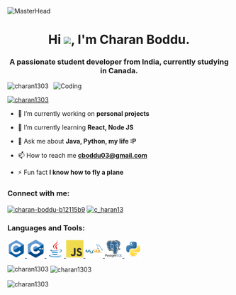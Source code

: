 ![MasterHead](https://st2.depositphotos.com/41571362/47349/i/450/depositphotos_473491020-stock-photo-abstract-business-information-technology-background.jpg)
<h1 align="center">Hi <img src="https://media.giphy.com/media/hvRJCLFzcasrR4ia7z/giphy.gif" width="25px">, I'm Charan Boddu.</h1>
<h3 align="center">A passionate student developer from India, currently studying in Canada.</h3>
<img align="right" alt="Coding" width="400" src="https://i.gifer.com/3Eqa.gif">
<p align="left"> <img src="https://komarev.com/ghpvc/?username=charan1303&label=Profile%20views&color=0e75b6&style=flat" alt="charan1303" /> </p>

<p align="left"> <a href="https://github.com/ryo-ma/github-profile-trophy"><img src="https://github-profile-trophy.vercel.app/?username=charan1303" alt="charan1303" /></a> </p>

- 🔭 I’m currently working on **personal projects**

- 🌱 I’m currently learning **React, Node JS**

- 💬 Ask me about **Java, Python, my life :P**

- 📫 How to reach me **cboddu03@gmail.com**

- ⚡ Fun fact **I know how to fly a plane**

<h3 align="left">Connect with me:</h3>
<p align="left">
<a href="https://linkedin.com/in/charan-boddu-b12115b9" target="blank"><img align="center" src="https://raw.githubusercontent.com/rahuldkjain/github-profile-readme-generator/master/src/images/icons/Social/linked-in-alt.svg" alt="charan-boddu-b12115b9" height="30" width="40" /></a>
<a href="https://instagram.com/c_haran13" target="blank"><img align="center" src="https://raw.githubusercontent.com/rahuldkjain/github-profile-readme-generator/master/src/images/icons/Social/instagram.svg" alt="c_haran13" height="30" width="40" /></a>
</p>

<h3 align="left">Languages and Tools:</h3>
<p align="left"> <a href="https://www.cprogramming.com/" target="_blank" rel="noreferrer"> <img src="https://raw.githubusercontent.com/devicons/devicon/master/icons/c/c-original.svg" alt="c" width="40" height="40"/> </a> <a href="https://www.w3schools.com/cpp/" target="_blank" rel="noreferrer"> <img src="https://raw.githubusercontent.com/devicons/devicon/master/icons/cplusplus/cplusplus-original.svg" alt="cplusplus" width="40" height="40"/> </a> <a href="https://www.java.com" target="_blank" rel="noreferrer"> <img src="https://raw.githubusercontent.com/devicons/devicon/master/icons/java/java-original.svg" alt="java" width="40" height="40"/> </a> <a href="https://developer.mozilla.org/en-US/docs/Web/JavaScript" target="_blank" rel="noreferrer"> <img src="https://raw.githubusercontent.com/devicons/devicon/master/icons/javascript/javascript-original.svg" alt="javascript" width="40" height="40"/> </a> <a href="https://www.mysql.com/" target="_blank" rel="noreferrer"> <img src="https://raw.githubusercontent.com/devicons/devicon/master/icons/mysql/mysql-original-wordmark.svg" alt="mysql" width="40" height="40"/> </a> <a href="https://www.postgresql.org" target="_blank" rel="noreferrer"> <img src="https://raw.githubusercontent.com/devicons/devicon/master/icons/postgresql/postgresql-original-wordmark.svg" alt="postgresql" width="40" height="40"/> </a> <a href="https://www.python.org" target="_blank" rel="noreferrer"> <img src="https://raw.githubusercontent.com/devicons/devicon/master/icons/python/python-original.svg" alt="python" width="40" height="40"/> </a> </p>

<p><img align="left" src="https://github-readme-stats.vercel.app/api/top-langs?username=charan1303&show_icons=true&locale=en&layout=compact" alt="charan1303" /></p>

<p>&nbsp;<img align="center" src="https://github-readme-stats.vercel.app/api?username=charan1303&show_icons=true&locale=en" alt="charan1303" /></p>

<p><img align="center" src="https://github-readme-streak-stats.herokuapp.com/?user=charan1303&" alt="charan1303" /></p>
